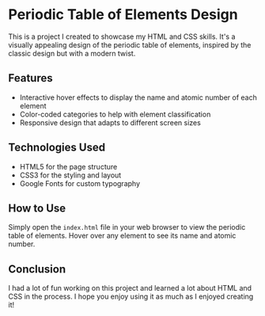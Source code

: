 # Periodic Table of Elements Design

This is a project I created to showcase my HTML and CSS skills. It's a visually appealing design of the periodic table of elements, inspired by the classic design but with a modern twist.

## Features

- Interactive hover effects to display the name and atomic number of each element
- Color-coded categories to help with element classification
- Responsive design that adapts to different screen sizes

## Technologies Used

- HTML5 for the page structure
- CSS3 for the styling and layout
- Google Fonts for custom typography

## How to Use

Simply open the `index.html` file in your web browser to view the periodic table of elements. Hover over any element to see its name and atomic number.

## Conclusion

I had a lot of fun working on this project and learned a lot about HTML and CSS in the process. I hope you enjoy using it as much as I enjoyed creating it!


